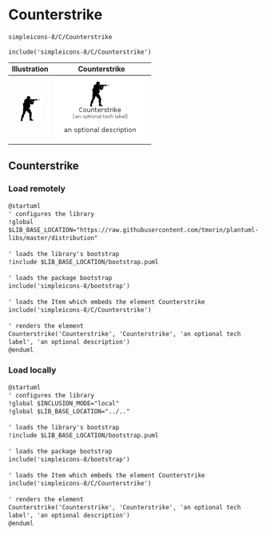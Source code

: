 # Counterstrike


```text
simpleicons-8/C/Counterstrike
```

```text
include('simpleicons-8/C/Counterstrike')
```



| Illustration | Counterstrike |
| :---: | :---: |
| ![illustration for Illustration](../../simpleicons-8/C/Counterstrike.png) | ![illustration for Counterstrike](../../simpleicons-8/C/Counterstrike.Local.png) |




## Counterstrike

### Load remotely
```plantuml
@startuml
' configures the library
!global $LIB_BASE_LOCATION="https://raw.githubusercontent.com/tmorin/plantuml-libs/master/distribution"

' loads the library's bootstrap
!include $LIB_BASE_LOCATION/bootstrap.puml

' loads the package bootstrap
include('simpleicons-8/bootstrap')

' loads the Item which embeds the element Counterstrike
include('simpleicons-8/C/Counterstrike')

' renders the element
Counterstrike('Counterstrike', 'Counterstrike', 'an optional tech label', 'an optional description')
@enduml
```

### Load locally
```plantuml
@startuml
' configures the library
!global $INCLUSION_MODE="local"
!global $LIB_BASE_LOCATION="../.."

' loads the library's bootstrap
!include $LIB_BASE_LOCATION/bootstrap.puml

' loads the package bootstrap
include('simpleicons-8/bootstrap')

' loads the Item which embeds the element Counterstrike
include('simpleicons-8/C/Counterstrike')

' renders the element
Counterstrike('Counterstrike', 'Counterstrike', 'an optional tech label', 'an optional description')
@enduml
```

